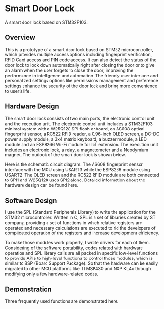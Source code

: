 # Smart Door Lock
A smart door lock based on STM32F103.
## Overview
This is a prototype of a smart door lock based on STM32 microcontroller, which provides multiple access options including fingerprint verification, RFID Card access and PIN code access. It can also detect the status of the door lock to lock down automatically right after closing the door or to give an alarm when the user forgets to close the door, improving the performance in intelligence and automation. The friendly user interface and personalized settings options like permissions management and preference settings enhance the security of the door lock and bring more convenience to user’s life.
## Hardware Design
The smart door lock consists of two main parts, the electronic control unit and the execution unit. The electronic control unit includes a STM32F103 minimal system with a W25Q128 SPI flash onboard, an AS608 optical fingerprint sensor, a RC522 RFID reader, a 0.96-inch OLED screen, a DC-DC power supply module, a 3x4 matrix keyboard, a buzzer module, a LED module and an ESP8266 Wi-Fi module for IoT extension. The execution unit includes an electronic lock, a relay, a magnetometer and a Neodymium magnet. The outlook of the smart door lock is shown below.<br>

Here is the schematic circuit diagram. The AS608 fingerprint sensor interface with the MCU using USART3 while the ESP8266 module using USART2. The OLED screen and the RC522 RFID module are both connected to SPI1 and W25Q128 uses SPI2 alone. Detailed information about the hardware design can be found here.<br>

## Software Design
I use the SPL (Standard Peripherals Library) to write the application for the STM32 microcontroller. Written in C, SPL is a set of libraries created by ST company, providing a set of functions in which relative registers are operated and necessary calculations are executed to rid the developers of complicated operation of the registers and increase development efficiency.<br>

To make those modules work properly, I wrote drivers for each of them. Considering of the software portability, codes related with hardware operation and SPL library calls are all packed in specific low-level functions to provide APIs to high-level functions to control those modules, which is similar to BSP (Board Support Package). So that the hardware can be easily migrated to other MCU platforms like TI MSP430 and NXP KL4x through modifying only a few hardware-related codes.<br>

## Demonstration
Three frequently used functions are demonstrated here.
